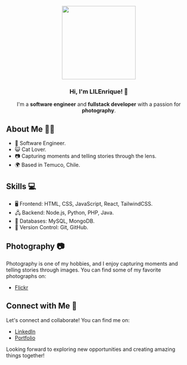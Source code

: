 <p align="center" width="300">
   <img align="center" width="200" src="https://i.imgur.com/9IuWFiQ.png" />
   <h3 align="center">Hi, I'm LILEnrique! 👋</h3>
</p>

<p align="center">I'm a <strong>software engineer</strong> and <strong>fullstack developer</strong> with a passion for <strong>photography</strong>.</p>

## About Me 🧑‍💻

- 🌟 Software Engineer.
- 😺 Cat Lover.
- 📷 Capturing moments and telling stories through the lens.
- 🌍 Based in Temuco, Chile.

## Skills 💻

- 🖥️ Frontend: HTML, CSS, JavaScript, React, TailwindCSS.
- 🖧 Backend: Node.js, Python, PHP, Java.
- 💾 Databases: MySQL, MongoDB.
- 🚀 Version Control: Git, GitHub.

## Photography 📷

Photography is one of my hobbies, and I enjoy capturing moments and telling stories through images. You can find some of my favorite photographs on:

- [Flickr](https://www.flickr.com/photos/breathnshoot/)

## Connect with Me 📧

Let's connect and collaborate! You can find me on:

- [LinkedIn](https://www.linkedin.com/in/enriquefcc/)
- [Portfolio](https://lilenrique.github.io/)


Looking forward to exploring new opportunities and creating amazing things together!




<!--
**LILEnrique/LILEnrique** is a ✨ _special_ ✨ repository because its `README.md` (this file) appears on your GitHub profile.

Here are some ideas to get you started:

- 🔭 I’m currently working on ...
- 🌱 I’m currently learning ...
- 👯 I’m looking to collaborate on ...
- 🤔 I’m looking for help with ...
- 💬 Ask me about ...
- 📫 How to reach me: ...
- 😄 Pronouns: ...
- ⚡ Fun fact: ...
-->
